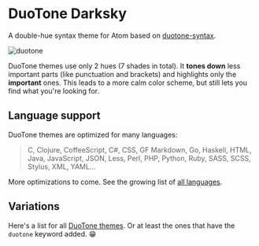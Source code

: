 # DuoTone Darksky

A double-hue syntax theme for Atom based on [duotone-syntax](https://github.com/simurai/duotone-syntax).

![duotone](https://cloud.githubusercontent.com/assets/378023/11769688/753483be-a230-11e5-9193-51db5e77ce6b.png)

DuoTone themes use only 2 hues (7 shades in total). It __tones down__ less important parts (like punctuation and brackets) and highlights only the __important__ ones. This leads to a more calm color scheme, but still lets you find what you're looking for.


## Language support

DuoTone themes are optimized for many languages:

> C, Clojure, CoffeeScript, C#, CSS, GF Markdown, Go, Haskell, HTML, Java, JavaScript, JSON, Less, Perl, PHP, Python, Ruby, SASS, SCSS, Stylus, XML, YAML...

More optimizations to come. See the growing list of [all languages](/styles/languages).


## Variations

Here's a list for all [DuoTone themes](https://atom.io/themes/search?utf8=%E2%9C%93&q=keyword:duotone). Or at least the ones that have the `duotone` keyword added. :grin:
